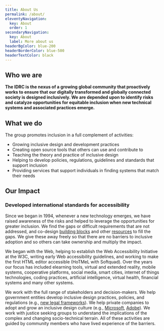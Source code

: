 ```yaml
---
title: About Us
permalink: /about/
eleventyNavigation:
  key: About
  order: 1
secondaryNavigation:
  key: About
  label: More about us
headerBgColor: blue-200
headerBorderColor: blue-500
headerTextColor: black
---
```

## Who we are

**The IDRC is the nexus of a growing global community that proactively works to ensure that our digitally transformed and globally connected society is designed inclusively.  We are depended upon to identify risks and catalyze opportunities for equitable inclusion when new technical systems and associated practices emerge.**

## What we do

The group promotes inclusion in a full complement of activities:

* Growing inclusive design and development practices
* Creating open source tools that others can use and contribute to
* Teaching the theory and practice of inclusive design
* Helping to develop policies, regulations, guidelines and standards that support inclusion
* Providing services that support individuals in finding systems that match their needs

## Our Impact

### Developed international standards for accessibility

Since we began in 1994, whenever a new technology emerges, we have raised awareness of the risks and helped to leverage the opportunities for greater inclusion. We find the gaps or difficult requirements that are not addressed, and co-design [building blocks](https://fluidproject.org)  and other [resources](https://guide.inclusivedesign.ca/)  to fill the gaps. We give these away freely so that there are no barriers to inclusive adoption and so others can take ownership and multiply the impact.

We began with the Web, helping to establish the Web Accessibility Initiative at the W3C, writing early Web accessibility guidelines, and working to make the first HTML editor accessible (HoTMeL with Softquad). Over the years our focus has included elearning tools, virtual and extended reality, mobile systems, cooperative platforms, social media, smart cities, internet of things technologies, coding practices, artificial intelligence, virtual health, financial systems and many other systems.

We work with the full range of stakeholders and decision-makers. We help government entities develop inclusive design practices, policies, and regulations (e.g., [new legal frameworks](https://www.ontario.ca/page/review-information-and-communications-standards-2019-initial-recommendations-report#section-2)). We help private companies to adopt and grow an inclusive design culture (e.g., [Microsoft](https://www.fastcompany.com/3054927/microsofts-inspiring-bet-on-a-radical-new-type-of-design-thinking), [Adobe](https://adobe.design/inclusive/)). We work with justice seeking groups to understand the implications of the complex and changing socio-technical terrain. All of these activities are guided by community members who have lived experience of the barriers.